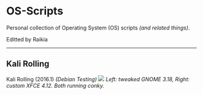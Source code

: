 # OS-Scripts

Personal collection of Operating System (OS) scripts _(and related things)_.

Editted by Raikia

- - -

## Kali Rolling

Kali Rolling (2016.1) _(Debian Testing)_
![](https://i.imgur.com/23dGQEa.png)
_Left: tweaked GNOME 3.18,  Right: custom XFCE 4.12.  Both running conky._


